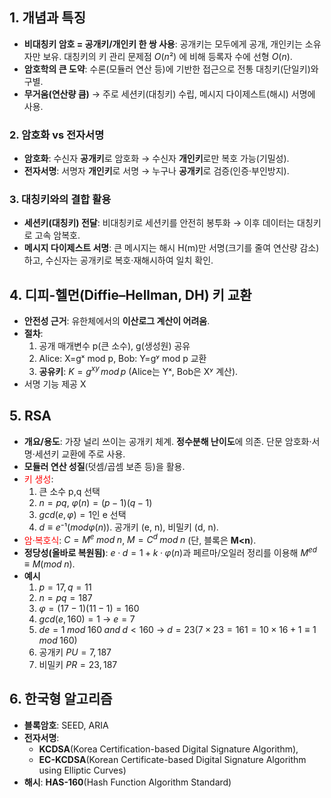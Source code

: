 ## 1. 개념과 특징

- **비대칭키 암호 = 공개키/개인키 한 쌍 사용**: 공개키는 모두에게 공개, 개인키는 소유자만 보유. 대칭키의 키 관리 문제점 $O(n²)$ 에 비해 등록자 수에 선형 $O(n)$.
- **암호학의 큰 도약**: 수론(모듈러 연산 등)에 기반한 접근으로 전통 대칭키(단일키)와 구별.
- **무거움(연산량 큼)** → 주로 세션키(대칭키) 수립, 메시지 다이제스트(해시) 서명에 사용.

### 2. 암호화 vs 전자서명

- **암호화**: 수신자 **공개키**로 암호화 → 수신자 **개인키**로만 복호 가능(기밀성).
- **전자서명**: 서명자 **개인키**로 서명 → 누구나 **공개키**로 검증(인증·부인방지).

### 3. 대칭키와의 결합 활용

- **세션키(대칭키) 전달**: 비대칭키로 세션키를 안전히 봉투화 → 이후 데이터는 대칭키로 고속 암복호.
- **메시지 다이제스트 서명**: 큰 메시지는 해시 H(m)만 서명(크기를 줄여 연산량 감소)하고, 수신자는 공개키로 복호·재해시하여 일치 확인.

## 4. 디피-헬먼(Diffie–Hellman, DH) 키 교환

- **안전성 근거**: 유한체에서의 **이산로그 계산이 어려움**.
- **절차**: 
	1. 공개 매개변수 p(큰 소수), g(생성원) 공유
	2. Alice: X=gˣ mod p, Bob: Y=gʸ mod p 교환
	3. **공유키**: $K=g^{xy} \, mod \, p$ (Alice는 Yˣ, Bob은 Xʸ 계산).
- 서명 기능 제공 X

## 5. RSA

- **개요/용도**: 가장 널리 쓰이는 공개키 체계. **정수분해 난이도**에 의존. 단문 암호화·서명·세션키 교환에 주로 사용.
- **모듈러 연산 성질**(덧셈/곱셈 보존 등)을 활용.
- <font color="#ff0000">키 생성</font>:
	1. 큰 소수 p,q 선택
	2. $n=pq$, $φ(n)=(p−1)(q−1)$
	3. $gcd(e,φ)=1$인 e 선택
	4. $d≡e⁻¹(mod φ(n))$. 공개키 (e, n), 비밀키 (d, n).
- <font color="#ff0000">암·복호식</font>: $C=M^e \; mod \; n$, $M=C^d \; mod \; n$ (단, 블록은 **M<n**).
- **정당성(올바로 복원됨)**: $e·d=1+k·φ(n)$과 페르마/오일러 정리를 이용해 $M^{ed} ≡ M (mod \; n)$.
- **예시**
	1. $p=17, q=11$
	2. $n = pq = 187$
	3. $φ = (17-1)(11-1) = 160$
	4. $gcd(e, 160) = 1$ → $e=7$
	5. $de=1 \; mod \; 160 \; and \; d < 160$ → $d=23(7 \times 23 = 161 = 10 \times 16+1 ≡ 1 \; mod \; 160)$
	6. 공개키 $PU = {7, 187}$
	7. 비밀키 $PR = {23, 187}$

## 6. 한국형 알고리즘

- **블록암호**: SEED, ARIA
- **전자서명**:
	- **KCDSA**(Korea Certification-based Digital Signature Algorithm),
	- **EC-KCDSA**(Korean Certificate-based Digital Signature Algorithm using Elliptic Curves)
- **해시**: **HAS-160**(Hash Function Algorithm Standard)